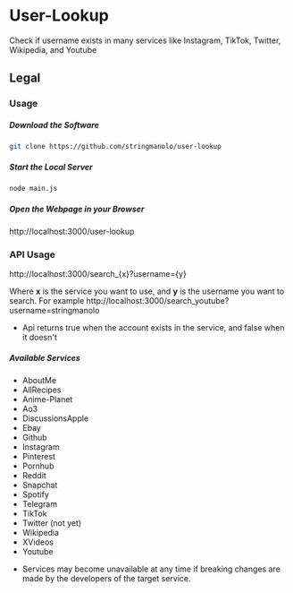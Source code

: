 # User-Lookup

Check if username exists in many services like Instagram, TikTok, Twitter, Wikipedia, and Youtube

## Legal


### Usage

##### Download the Software
```bash
git clone https://github.com/stringmanolo/user-lookup
```

##### Start the Local Server
```bash
node main.js
```

##### Open the Webpage in your Browser
http://localhost:3000/user-lookup


### API Usage
http://localhost:3000/search_{x}?username={y}

Where __x__ is the service you want to use, and __y__ is the username you want to search. For example http://localhost:3000/search_youtube?username=stringmanolo

* Api returns true when the account exists in the service, and false when it doesn't

##### Available Services
- AboutMe
- AllRecipes
- Anime-Planet
- Ao3
- DiscussionsApple
- Ebay
- Github
- Instagram
- Pinterest
- Pornhub
- Reddit
- Snapchat
- Spotify
- Telegram
- TikTok
- Twitter (not yet)
- Wikipedia
- XVideos
- Youtube

* Services may become unavailable at any time if breaking changes are made by the developers of the target service. 

